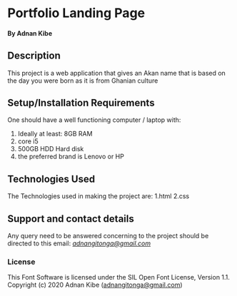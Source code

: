 # Portfolio Landing Page

#### By Adnan Kibe
## Description
This project is a web application that gives an Akan name that is based on the day you were born as it is from Ghanian culture
## Setup/Installation Requirements
One should have a well functioning computer / laptop with:
1. Ideally at least: 8GB RAM
2. core i5
3. 500GB HDD Hard disk
4. the preferred brand is Lenovo or HP
## Technologies Used
The Technologies used in making the project are:
1.html
2.css
## Support and contact details
Any query need to be answered concerning to the project should be directed to this email: *adnangitonga@gmail.com*

### License
This Font Software is licensed under the SIL Open Font License, Version 1.1.
Copyright (c) 2020 Adnan Kibe (adnangitonga@gmail.com)
